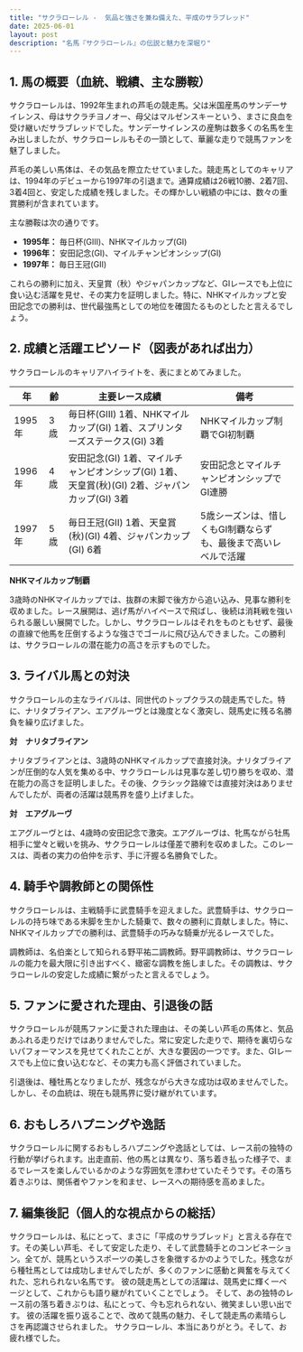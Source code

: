```yaml
---
title: "サクラローレル -  気品と強さを兼ね備えた、平成のサラブレッド"
date: 2025-06-01
layout: post
description: "名馬『サクラローレル』の伝説と魅力を深堀り"
---
```


## 1. 馬の概要（血統、戦績、主な勝鞍）

サクラローレルは、1992年生まれの芦毛の競走馬。父は米国産馬のサンデーサイレンス、母はサクラチヨノオー、母父はマルゼンスキーという、まさに良血を受け継いだサラブレッドでした。サンデーサイレンスの産駒は数多くの名馬を生み出しましたが、サクラローレルもその一頭として、華麗な走りで競馬ファンを魅了しました。

芦毛の美しい馬体は、その気品を際立たせていました。競走馬としてのキャリアは、1994年のデビューから1997年の引退まで。通算成績は26戦10勝、2着7回、3着4回と、安定した成績を残しました。その輝かしい戦績の中には、数々の重賞勝利が含まれています。

主な勝鞍は次の通りです。

* **1995年：** 毎日杯(GIII)、NHKマイルカップ(GI)
* **1996年：** 安田記念(GI)、マイルチャンピオンシップ(GI)
* **1997年：** 毎日王冠(GII)


これらの勝利に加え、天皇賞（秋）やジャパンカップなど、GIレースでも上位に食い込む活躍を見せ、その実力を証明しました。特に、NHKマイルカップと安田記念での勝利は、世代最強馬としての地位を確固たるものとしたと言えるでしょう。


## 2. 成績と活躍エピソード（図表があれば出力）

サクラローレルのキャリアハイライトを、表にまとめてみました。

| 年 | 齢 | 主要レース成績 | 備考 |
|---|---|---|---|
| 1995年 | 3歳 | 毎日杯(GIII) 1着、NHKマイルカップ(GI) 1着、スプリンターズステークス(GI) 3着 | NHKマイルカップ制覇でGI初制覇 |
| 1996年 | 4歳 | 安田記念(GI) 1着、マイルチャンピオンシップ(GI) 1着、天皇賞(秋)(GI) 2着、ジャパンカップ(GI) 3着 | 安田記念とマイルチャンピオンシップでGI連勝 |
| 1997年 | 5歳 | 毎日王冠(GII) 1着、天皇賞(秋)(GI) 4着、ジャパンカップ(GI) 6着 |  5歳シーズンは、惜しくもGI制覇ならずも、最後まで高いレベルで活躍 |


**NHKマイルカップ制覇**

3歳時のNHKマイルカップでは、抜群の末脚で後方から追い込み、見事な勝利を収めました。レース展開は、逃げ馬がハイペースで飛ばし、後続は消耗戦を強いられる厳しい展開でした。しかし、サクラローレルはそれをものともせず、最後の直線で他馬を圧倒するような強さでゴールに飛び込んできました。この勝利は、サクラローレルの潜在能力の高さを示すものでした。


## 3. ライバル馬との対決

サクラローレルの主なライバルは、同世代のトップクラスの競走馬でした。特に、ナリタブライアン、エアグルーヴとは幾度となく激突し、競馬史に残る名勝負を繰り広げました。

**対　ナリタブライアン**

ナリタブライアンとは、3歳時のNHKマイルカップで直接対決。ナリタブライアンが圧倒的な人気を集める中、サクラローレルは見事な差し切り勝ちを収め、潜在能力の高さを証明しました。その後、クラシック路線では直接対決はありませんでしたが、両者の活躍は競馬界を盛り上げました。

**対　エアグルーヴ**

エアグルーヴとは、4歳時の安田記念で激突。エアグルーヴは、牝馬ながら牡馬相手に堂々と戦いを挑み、サクラローレルは僅差で勝利を収めました。このレースは、両者の実力の伯仲を示す、手に汗握る名勝負でした。


## 4. 騎手や調教師との関係性

サクラローレルは、主戦騎手に武豊騎手を迎えました。武豊騎手は、サクラローレルの持ち味である末脚を生かした騎乗で、数々の勝利に貢献しました。特に、NHKマイルカップでの勝利は、武豊騎手の巧みな騎乗が光るレースでした。

調教師は、名伯楽として知られる野平祐二調教師。野平調教師は、サクラローレルの能力を最大限に引き出すべく、緻密な調教を施しました。その調教は、サクラローレルの安定した成績に繋がったと言えるでしょう。


## 5. ファンに愛された理由、引退後の話

サクラローレルが競馬ファンに愛された理由は、その美しい芦毛の馬体と、気品あふれる走りだけではありませんでした。常に安定した走りで、期待を裏切らないパフォーマンスを見せてくれたことが、大きな要因の一つです。また、GIレースでも上位に食い込むなど、その実力も高く評価されていました。

引退後は、種牡馬となりましたが、残念ながら大きな成功は収めませんでした。しかし、その血統は、現在も競馬界に受け継がれています。


## 6. おもしろハプニングや逸話

サクラローレルに関するおもしろハプニングや逸話としては、レース前の独特の行動が挙げられます。出走直前、他の馬とは異なり、落ち着き払った様子で、まるでレースを楽しんでいるかのような雰囲気を漂わせていたそうです。その落ち着きぶりは、関係者やファンを和ませ、レースへの期待感を高めました。


## 7. 編集後記（個人的な視点からの総括）

サクラローレルは、私にとって、まさに「平成のサラブレッド」と言える存在です。その美しい芦毛、そして安定した走り、そして武豊騎手とのコンビネーション。全てが、競馬というスポーツの美しさを象徴するかのようでした。残念ながら種牡馬としては成功しませんでしたが、多くのファンに感動と興奮を与えてくれた、忘れられない名馬です。  彼の競走馬としての活躍は、競馬史に輝く一ページとして、これからも語り継がれていくことでしょう。  そして、あの独特のレース前の落ち着きぶりは、私にとって、今も忘れられない、微笑ましい思い出です。  彼の活躍を振り返ることで、改めて競馬の魅力、そして競走馬の素晴らしさを再認識させられました。  サクラローレル、本当にありがとう。そして、お疲れ様でした。
